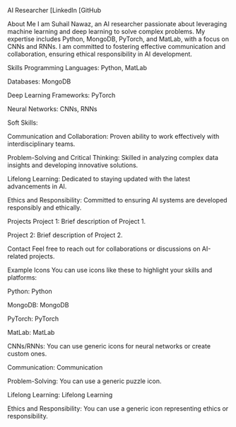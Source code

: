 AI Researcher
[LinkedIn
[GitHub

About Me
I am Suhail Nawaz, an AI researcher passionate about leveraging machine learning and deep learning to solve complex problems. My expertise includes Python, MongoDB, PyTorch, and MatLab, with a focus on CNNs and RNNs. I am committed to fostering effective communication and collaboration, ensuring ethical responsibility in AI development.

Skills
Programming Languages: Python, MatLab

Databases: MongoDB

Deep Learning Frameworks: PyTorch

Neural Networks: CNNs, RNNs

Soft Skills:

Communication and Collaboration: Proven ability to work effectively with interdisciplinary teams.

Problem-Solving and Critical Thinking: Skilled in analyzing complex data insights and developing innovative solutions.

Lifelong Learning: Dedicated to staying updated with the latest advancements in AI.

Ethics and Responsibility: Committed to ensuring AI systems are developed responsibly and ethically.

Projects
Project 1: Brief description of Project 1.

Project 2: Brief description of Project 2.

Contact
Feel free to reach out for collaborations or discussions on AI-related projects.

Example Icons
You can use icons like these to highlight your skills and platforms:

Python: Python

MongoDB: MongoDB

PyTorch: PyTorch

MatLab: MatLab

CNNs/RNNs: You can use generic icons for neural networks or create custom ones.

Communication: Communication

Problem-Solving: You can use a generic puzzle icon.

Lifelong Learning: Lifelong Learning

Ethics and Responsibility: You can use a generic icon representing ethics or responsibility.
